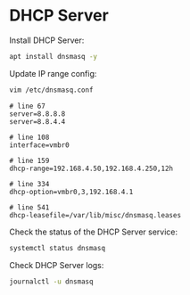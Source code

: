 # DHCP Server

Install DHCP Server:
```bash
apt install dnsmasq -y
```

Update IP range config:
```bash
vim /etc/dnsmasq.conf
```
```apacheconf
# line 67
server=8.8.8.8
server=8.8.4.4

# line 108
interface=vmbr0

# line 159
dhcp-range=192.168.4.50,192.168.4.250,12h

# line 334
dhcp-option=vmbr0,3,192.168.4.1

# line 541
dhcp-leasefile=/var/lib/misc/dnsmasq.leases
```

Check the status of the DHCP Server service:
```bash
systemctl status dnsmasq
```

Check DHCP Server logs:
```bash
journalctl -u dnsmasq
```

